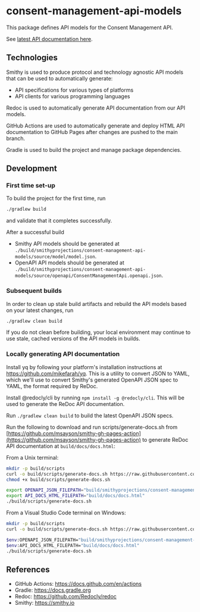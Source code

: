 # consent-management-api-models
This package defines API models for the Consent Management API.

See [latest API documentation here](https://www.marksayson.com/consent-management-api-models/refs/heads/main/docs.html).

## Technologies
Smithy is used to produce protocol and technology agnostic API models that can be used to automatically generate:
* API specifications for various types of platforms
* API clients for various programming languages

Redoc is used to automatically generate API documentation from our API models.

GitHub Actions are used to automatically generate and deploy HTML API documentation to GitHub Pages after changes are pushed to the main branch.

Gradle is used to build the project and manage package dependencies.

## Development
### First time set-up
To build the project for the first time, run

```sh
./gradlew build
```

and validate that it completes successfully.

After a successful build
* Smithy API models should be generated at `./build/smithyprojections/consent-management-api-models/source/model/model.json`.
* OpenAPI API models should be generated at `./build/smithyprojections/consent-management-api-models/source/openapi/ConsentManagementApi.openapi.json`.

### Subsequent builds
In order to clean up stale build artifacts and rebuild the API models based on your latest changes, run

```sh
./gradlew clean build
```

If you do not clean before building, your local environment may continue to use stale, cached versions of the API models in builds.

### Locally generating API documentation
Install yq by following your platform's installation instructions at https://github.com/mikefarah/yq.  This is a utility to convert JSON to YAML, which we'll use to convert Smithy's generated OpenAPI JSON spec to YAML, the format required by ReDoc.

Install @redocly/cli by running `npm install -g @redocly/cli`.  This will be used to generate the ReDoc API documentation.

Run `./gradlew clean build` to build the latest OpenAPI JSON specs.

Run the following to download and run scripts/generate-docs.sh from [https://github.com/msayson/smithy-gh-pages-action](https://github.com/msayson/smithy-gh-pages-action) to generate ReDoc API documentation at `build/docs/docs.html`:

From a Unix terminal:

```sh
mkdir -p build/scripts
curl -o build/scripts/generate-docs.sh https://raw.githubusercontent.com/msayson/smithy-gh-pages-action/v1.1.0/scripts/generate-docs.sh
chmod +x build/scripts/generate-docs.sh

export OPENAPI_JSON_FILEPATH="build/smithyprojections/consent-management-api-models/source/openapi/ConsentManagementApi.openapi.json"
export API_DOCS_HTML_FILEPATH="build/docs/docs.html"
./build/scripts/generate-docs.sh
```

From a Visual Studio Code terminal on Windows:

```sh
mkdir -p build/scripts
curl -o build/scripts/generate-docs.sh https://raw.githubusercontent.com/msayson/smithy-gh-pages-action/v1.1.0/scripts/generate-docs.sh

$env:OPENAPI_JSON_FILEPATH="build/smithyprojections/consent-management-api-models/source/openapi/ConsentManagementApi.openapi.json"
$env:API_DOCS_HTML_FILEPATH="build/docs/docs.html"
./build/scripts/generate-docs.sh
```

## References
* GitHub Actions: https://docs.github.com/en/actions
* Gradle: https://docs.gradle.org
* Redoc: https://github.com/Redocly/redoc
* Smithy: https://smithy.io
